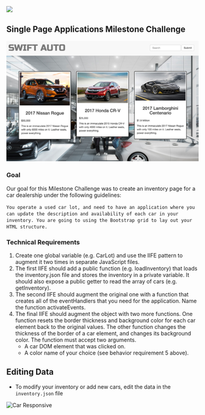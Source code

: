 ![](http://nashvillesoftwareschool.com/images/NSS-logo-horizontal-small.jpg)

## Single Page Applications Milestone Challenge 

![Car](https://github.com/nss-evening-cohort-05/spa-milestone-challenge-webbdm/blob/challenge/img/Swift.png)

### Goal
Our goal for this Milestone Challenge was to create an inventory page for a car dealership under the following guidelines:

```You operate a used car lot, and need to have an application where you can update the description and availability of each car in your inventory. You are going to using the Bootstrap grid to lay out your HTML structure.```

### Technical Requirements
1. Create one global variable (e.g. CarLot) and use the IIFE pattern to augment it two times in separate JavaScript files.
2. The first IIFE should add a public function (e.g. loadInventory) that loads the inventory.json file and stores the inventory in a private variable. It should also expose a public getter to read the array of cars (e.g. getInventory).
3. The second IIFE should augment the original one with a function that creates all of the eventHandlers that you need for the application. Name the function activateEvents.
4. The final IIFE should augment the object with two more functions. One function resets the border thickness and background color for each car element back to the original values. The other function changes the thickness of the border of a car element, and changes its background color. The function must accept two arguments.
	- A car DOM element that was clicked on.
	- A color name of your choice (see behavior requirement 5 above).
 

## Editing Data
- To modify your inventory or add new cars, edit the data in the `inventory.json` file

![Car](https://github.com/nss-evening-cohort-05/spa-milestone-challenge-webbdm/blob/challenge/img/SwiftAuto.jpg)
Responsive 
